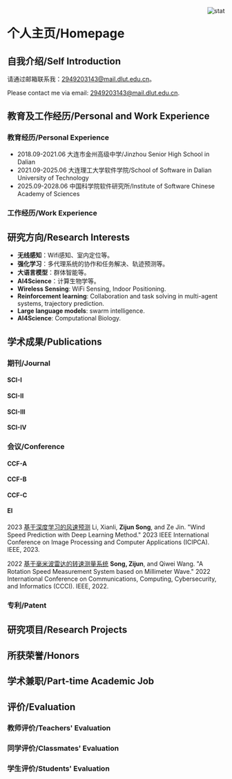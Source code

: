 <img align="right" src="https://github-readme-stats.vercel.app/api?username=JusticeJason&show_icons=true&theme=transparent&hide_title=true&hide_rank=true" alt="stat" />

# 个人主页/Homepage
## 自我介绍/Self Introduction
请通过邮箱联系我：2949203143@mail.dlut.edu.cn。

Please contact me via email: 2949203143@mail.dlut.edu.cn.
## 教育及工作经历/Personal and Work Experience
### 教育经历/Personal Experience
- 2018.09-2021.06 大连市金州高级中学/Jinzhou Senior High School in Dalian
- 2021.09-2025.06 大连理工大学软件学院/School of Software in Dalian University of Technology 
- 2025.09-2028.06 中国科学院软件研究所/Institute of Software Chinese Academy of Sciences
### 工作经历/Work Experience
## 研究方向/Research Interests
- **无线感知**：Wifi感知、室内定位等。
- **强化学习**：多代理系统的协作和任务解决、轨迹预测等。
- **大语言模型**：群体智能等。
- **AI4Science**：计算生物学等。
- **Wireless Sensing**: WiFi Sensing, Indoor Positioning.
- **Reinforcement learning**: Collaboration and task solving in multi-agent systems, trajectory prediction.
- **Large language models**: swarm intelligence.
- **AI4Science**: Computational Biology.
## 学术成果/Publications
### 期刊/Journal
#### SCI-I
#### SCI-II
#### SCI-III
#### SCI-IV
### 会议/Conference
#### CCF-A
#### CCF-B
#### CCF-C
#### EI
2023 [基于深度学习的风速预测](https://ieeexplore.ieee.org/document/10257864) Li, Xianli, **Zijun Song**, and Ze Jin. "Wind Speed Prediction with Deep Learning Method." 2023 IEEE International Conference on Image Processing and Computer Applications (ICIPCA). IEEE, 2023.

2022 [基于毫米波雷达的转速测量系统](https://ieeexplore.ieee.org/document/9926668) **Song, Zijun**, and Qiwei Wang. "A Rotation Speed Measurement System based on Millimeter Wave." 2022 International Conference on Communications, Computing, Cybersecurity, and Informatics (CCCI). IEEE, 2022.
### 专利/Patent
## 研究项目/Research Projects
## 所获荣誉/Honors
## 学术兼职/Part-time Academic Job
## 评价/Evaluation
### 教师评价/Teachers' Evaluation
### 同学评价/Classmates' Evaluation
### 学生评价/Students' Evaluation
